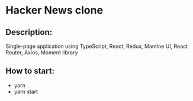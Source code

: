 <h1>Hacker News clone</h1>

<h2>Description:</h2>

<p>Single-page application using TypeScript, React, Redux, Mantine UI, React Router, Axios, Moment library</p>

<h2>How to start:</h2>


- yarn
- yarn start
